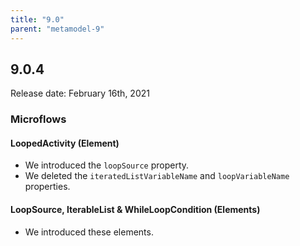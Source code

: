 ```yaml
---
title: "9.0"
parent: "metamodel-9"
---
```


## 9.0.4

Release date: February 16th, 2021

### Microflows

#### LoopedActivity (Element)

* We introduced the `loopSource` property.
* We deleted the `iteratedListVariableName` and `loopVariableName` properties.

#### LoopSource, IterableList & WhileLoopCondition (Elements)

* We introduced these elements.

